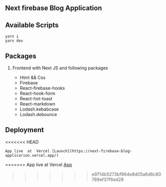 ## Next firebase Blog Application

## Available Scripts

```
yarn i
yarn dev
```

## Packages

1. Frontend with Next JS and following packages

   - Html && Css
   - Firebase
   - React-firebase-hooks
   - React-hook-form
   - React-hot-toast
   - React-markdown
   - Lodash.kebabcase
   - Lodash.debounce

## Deployment

<<<<<<< HEAD
```
App live  at  Vercel [Launch](https://next-firebase-blog-applicarion.vercel.app/)
```
=======
App live  at  Vercel [App](https://next-firebase-blog-applicarion.vercel.app)

>>>>>>> e9714b5273bf964e8d05a6d6c80789ef37f6ed28
